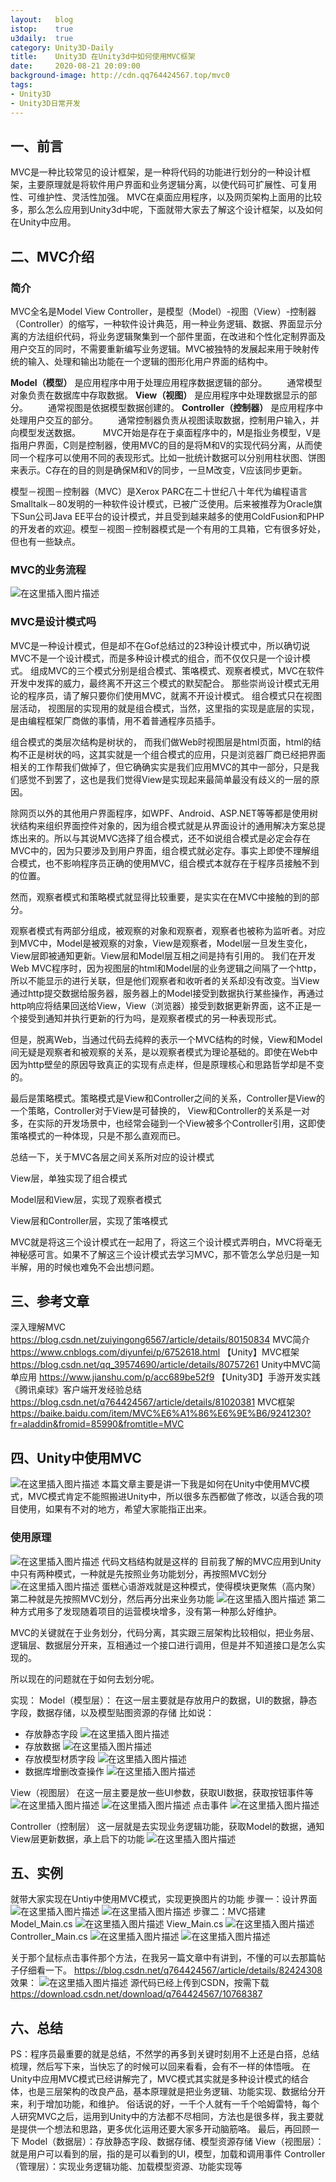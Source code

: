 ```yaml
---
layout:   blog
istop:	  true
u3daily:  true
category: Unity3D-Daily
title:    Unity3D 在Unity3d中如何使用MVC框架
date:     2020-08-21 20:09:00
background-image: http://cdn.qq764424567.top/mvc0
tags:
- Unity3D
- Unity3D日常开发
---
```


## 一、前言
MVC是一种比较常见的设计框架，是一种将代码的功能进行划分的一种设计框架，主要原理就是将软件用户界面和业务逻辑分离，以使代码可扩展性、可复用性、可维护性、灵活性加强。
MVC在桌面应用程序，以及网页架构上面用的比较多，那么怎么应用到Unity3d中呢，下面就带大家去了解这个设计框架，以及如何在Unity中应用。
## 二、MVC介绍
### 简介
MVC全名是Model View Controller，是模型（Model）-视图（View）-控制器（Controller）的缩写，一种软件设计典范，用一种业务逻辑、数据、界面显示分离的方法组织代码，将业务逻辑聚集到一个部件里面，在改进和个性化定制界面及用户交互的同时，不需要重新编写业务逻辑。MVC被独特的发展起来用于映射传统的输入、处理和输出功能在一个逻辑的图形化用户界面的结构中。

**Model（模型）** 是应用程序中用于处理应用程序数据逻辑的部分。
　　通常模型对象负责在数据库中存取数据。
**View（视图）** 是应用程序中处理数据显示的部分。
　　通常视图是依据模型数据创建的。
**Controller（控制器）** 是应用程序中处理用户交互的部分。
　　通常控制器负责从视图读取数据，控制用户输入，并向模型发送数据。
　　
MVC开始是存在于桌面程序中的，M是指业务模型，V是指用户界面，C则是控制器，使用MVC的目的是将M和V的实现代码分离，从而使同一个程序可以使用不同的表现形式。比如一批统计数据可以分别用柱状图、饼图来表示。C存在的目的则是确保M和V的同步，一旦M改变，V应该同步更新。 

模型－视图－控制器（MVC）是Xerox PARC在二十世纪八十年代为编程语言Smalltalk－80发明的一种软件设计模式，已被广泛使用。后来被推荐为Oracle旗下Sun公司Java EE平台的设计模式，并且受到越来越多的使用ColdFusion和PHP的开发者的欢迎。模型－视图－控制器模式是一个有用的工具箱，它有很多好处，但也有一些缺点。
### MVC的业务流程
![在这里插入图片描述](https://upload-images.jianshu.io/upload_images/872318-ab743552bb7f3045.jpg?imageMogr2/auto-orient/strip%7CimageView2/2/w/579/format/webp)
### MVC是设计模式吗
MVC是一种设计模式，但是却不在Gof总结过的23种设计模式中，所以确切说MVC不是一个设计模式，而是多种设计模式的组合，而不仅仅只是一个设计模式。
组成MVC的三个模式分别是组合模式、策咯模式、观察者模式，MVC在软件开发中发挥的威力，最终离不开这三个模式的默契配合。 那些崇尚设计模式无用论的程序员，请了解只要你们使用MVC，就离不开设计模式。 
组合模式只在视图层活动， 视图层的实现用的就是组合模式，当然，这里指的实现是底层的实现，是由编程框架厂商做的事情，用不着普通程序员插手。



组合模式的类层次结构是树状的， 而我们做Web时视图层是html页面，html的结构不正是树状的吗，这其实就是一个组合模式的应用，只是浏览器厂商已经把界面相关的工作帮我们做掉了，但它确确实实是我们应用MVC的其中一部分，只是我们感觉不到罢了，这也是我们觉得View是实现起来最简单最没有歧义的一层的原因。



除网页以外的其他用户界面程序，如WPF、Android、ASP.NET等等都是使用树状结构来组织界面控件对象的，因为组合模式就是从界面设计的通用解决方案总提炼出来的。所以与其说MVC选择了组合模式，还不如说组合模式是必定会存在MVC中的，因为只要涉及到用户界面，组合模式就必定存。事实上即使不理解组合模式，也不影响程序员正确的使用MVC，组合模式本就存在于程序员接触不到的位置。 



然而，观察者模式和策略模式就显得比较重要，是实实在在MVC中接触的到的部分。



观察者模式有两部分组成，被观察的对象和观察者，观察者也被称为监听者。对应到MVC中，Model是被观察的对象，View是观察者，Model层一旦发生变化，View层即被通知更新。View层和Model层互相之间是持有引用的。 我们在开发Web MVC程序时，因为视图层的html和Model层的业务逻辑之间隔了一个http，所以不能显示的进行关联，但是他们观察者和收听者的关系却没有改变。当View通过http提交数据给服务器，服务器上的Model接受到数据执行某些操作，再通过http响应将结果回送给View，View（浏览器）接受到数据更新界面，这不正是一个接受到通知并执行更新的行为吗，是观察者模式的另一种表现形式。



但是，脱离Web，当通过代码去纯粹的表示一个MVC结构的时候，View和Model间无疑是观察者和被观察的关系，是以观察者模式为理论基础的。即使在Web中因为http壁垒的原因导致真正的实现有点走样，但是原理核心和思路哲学却是不变的。



最后是策略模式。策略模式是View和Controller之间的关系，Controller是View的一个策略，Controller对于View是可替换的， View和Controller的关系是一对多，在实际的开发场景中，也经常会碰到一个View被多个Controller引用，这即使策咯模式的一种体现，只是不那么直观而已。



总结一下，关于MVC各层之间关系所对应的设计模式



View层，单独实现了组合模式

Model层和View层，实现了观察者模式

View层和Controller层，实现了策咯模式



MVC就是将这三个设计模式在一起用了，将这三个设计模式弄明白，MVC将毫无神秘感可言。如果不了解这三个设计模式去学习MVC，那不管怎么学总归是一知半解，用的时候也难免不会出想问题。

## 三、参考文章
深入理解MVC https://blog.csdn.net/zuiyingong6567/article/details/80150834
MVC简介 https://www.cnblogs.com/diyunfei/p/6752618.html
【Unity】MVC框架  https://blog.csdn.net/qq_39574690/article/details/80757261
Unity中MVC简单应用 https://www.jianshu.com/p/acc689be52f9
【Unity3D】手游开发实践《腾讯桌球》客户端开发经验总结 https://blog.csdn.net/q764424567/article/details/81020381
MVC框架 https://baike.baidu.com/item/MVC%E6%A1%86%E6%9E%B6/9241230?fr=aladdin&fromid=85990&fromtitle=MVC

## 四、Unity中使用MVC
![在这里插入图片描述](https://img-blog.csdnimg.cn/20181106152450894.png?x-oss-process=image/watermark,type_ZmFuZ3poZW5naGVpdGk,shadow_10,text_aHR0cHM6Ly9ibG9nLmNzZG4ubmV0L3E3NjQ0MjQ1Njc=,size_16,color_FFFFFF,t_70)
本篇文章主要是讲一下我是如何在Unity中使用MVC模式，MVC模式肯定不能照搬进Unity中，所以很多东西都做了修改，以适合我的项目使用，如果有不对的地方，希望大家能指正出来。
###  使用原理
![在这里插入图片描述](https://img-blog.csdnimg.cn/20181106153441984.png?x-oss-process=image/watermark,type_ZmFuZ3poZW5naGVpdGk,shadow_10,text_aHR0cHM6Ly9ibG9nLmNzZG4ubmV0L3E3NjQ0MjQ1Njc=,size_16,color_FFFFFF,t_70)
代码文档结构就是这样的
目前我了解的MVC应用到Unity中只有两种模式，一种就是先按照业务功能划分，再按照MVC划分
![在这里插入图片描述](https://img-blog.csdnimg.cn/20181106153620280.png?x-oss-process=image/watermark,type_ZmFuZ3poZW5naGVpdGk,shadow_10,text_aHR0cHM6Ly9ibG9nLmNzZG4ubmV0L3E3NjQ0MjQ1Njc=,size_16,color_FFFFFF,t_70)
蛋糕心语游戏就是这种模式，使得模块更聚焦（高内聚）
第二种就是先按照MVC划分，然后再分出来业务功能
![在这里插入图片描述](https://img-blog.csdnimg.cn/20181106153441984.png?x-oss-process=image/watermark,type_ZmFuZ3poZW5naGVpdGk,shadow_10,text_aHR0cHM6Ly9ibG9nLmNzZG4ubmV0L3E3NjQ0MjQ1Njc=,size_16,color_FFFFFF,t_70)
第二种方式用多了发现随着项目的运营模块增多，没有第一种那么好维护。

MVC的关键就在于业务划分，代码分离，其实跟三层架构比较相似，把业务层、逻辑层、数据层分开来，互相通过一个接口进行调用，但是并不知道接口是怎么实现的。

所以现在的问题就在于如何去划分呢。

实现：
Model（模型层）：
在这一层主要就是存放用户的数据，UI的数据，静态字段，数据存储，以及模型贴图资源的存储
比如说：
 - 存放静态字段
![在这里插入图片描述](https://img-blog.csdnimg.cn/20181106154428559.png?x-oss-process=image/watermark,type_ZmFuZ3poZW5naGVpdGk,shadow_10,text_aHR0cHM6Ly9ibG9nLmNzZG4ubmV0L3E3NjQ0MjQ1Njc=,size_16,color_FFFFFF,t_70)
- 存放数据
![在这里插入图片描述](https://img-blog.csdnimg.cn/2018110615450465.png)
- 存放模型材质字段
![在这里插入图片描述](https://img-blog.csdnimg.cn/20181106154547480.png?x-oss-process=image/watermark,type_ZmFuZ3poZW5naGVpdGk,shadow_10,text_aHR0cHM6Ly9ibG9nLmNzZG4ubmV0L3E3NjQ0MjQ1Njc=,size_16,color_FFFFFF,t_70)
- 数据库增删改查操作
![在这里插入图片描述](https://img-blog.csdnimg.cn/20181106154637715.png?x-oss-process=image/watermark,type_ZmFuZ3poZW5naGVpdGk,shadow_10,text_aHR0cHM6Ly9ibG9nLmNzZG4ubmV0L3E3NjQ0MjQ1Njc=,size_16,color_FFFFFF,t_70)

View（视图层）
在这一层主要是放一些UI参数，获取UI数据，获取按钮事件等
![在这里插入图片描述](https://img-blog.csdnimg.cn/20181106154808347.png?x-oss-process=image/watermark,type_ZmFuZ3poZW5naGVpdGk,shadow_10,text_aHR0cHM6Ly9ibG9nLmNzZG4ubmV0L3E3NjQ0MjQ1Njc=,size_16,color_FFFFFF,t_70)
![在这里插入图片描述](https://img-blog.csdnimg.cn/2018110615481882.png?x-oss-process=image/watermark,type_ZmFuZ3poZW5naGVpdGk,shadow_10,text_aHR0cHM6Ly9ibG9nLmNzZG4ubmV0L3E3NjQ0MjQ1Njc=,size_16,color_FFFFFF,t_70)
点击事件
![在这里插入图片描述](https://img-blog.csdnimg.cn/20181106154911417.png?x-oss-process=image/watermark,type_ZmFuZ3poZW5naGVpdGk,shadow_10,text_aHR0cHM6Ly9ibG9nLmNzZG4ubmV0L3E3NjQ0MjQ1Njc=,size_16,color_FFFFFF,t_70)

Controller（控制层）
这一层就是去实现业务逻辑功能，获取Model的数据，通知View层更新数据，承上启下的功能
![在这里插入图片描述](https://img-blog.csdnimg.cn/20181106155036737.png?x-oss-process=image/watermark,type_ZmFuZ3poZW5naGVpdGk,shadow_10,text_aHR0cHM6Ly9ibG9nLmNzZG4ubmV0L3E3NjQ0MjQ1Njc=,size_16,color_FFFFFF,t_70)

## 五、实例
就带大家实现在Untiy中使用MVC模式，实现更换图片的功能
步骤一：设计界面
![在这里插入图片描述](https://img-blog.csdnimg.cn/20181106160146402.png?x-oss-process=image/watermark,type_ZmFuZ3poZW5naGVpdGk,shadow_10,text_aHR0cHM6Ly9ibG9nLmNzZG4ubmV0L3E3NjQ0MjQ1Njc=,size_16,color_FFFFFF,t_70)
![在这里插入图片描述](https://img-blog.csdnimg.cn/20181106165111710.png?x-oss-process=image/watermark,type_ZmFuZ3poZW5naGVpdGk,shadow_10,text_aHR0cHM6Ly9ibG9nLmNzZG4ubmV0L3E3NjQ0MjQ1Njc=,size_16,color_FFFFFF,t_70)
步骤二：MVC搭建
Model_Main.cs
![在这里插入图片描述](https://img-blog.csdnimg.cn/20181106162309375.png?x-oss-process=image/watermark,type_ZmFuZ3poZW5naGVpdGk,shadow_10,text_aHR0cHM6Ly9ibG9nLmNzZG4ubmV0L3E3NjQ0MjQ1Njc=,size_16,color_FFFFFF,t_70)
View_Main.cs
![在这里插入图片描述](https://img-blog.csdnimg.cn/20181106162348451.png?x-oss-process=image/watermark,type_ZmFuZ3poZW5naGVpdGk,shadow_10,text_aHR0cHM6Ly9ibG9nLmNzZG4ubmV0L3E3NjQ0MjQ1Njc=,size_16,color_FFFFFF,t_70)
Controller_Main.cs
![在这里插入图片描述](https://img-blog.csdnimg.cn/20181106163538268.png?x-oss-process=image/watermark,type_ZmFuZ3poZW5naGVpdGk,shadow_10,text_aHR0cHM6Ly9ibG9nLmNzZG4ubmV0L3E3NjQ0MjQ1Njc=,size_16,color_FFFFFF,t_70)
![在这里插入图片描述](https://img-blog.csdnimg.cn/20181106163551946.png?x-oss-process=image/watermark,type_ZmFuZ3poZW5naGVpdGk,shadow_10,text_aHR0cHM6Ly9ibG9nLmNzZG4ubmV0L3E3NjQ0MjQ1Njc=,size_16,color_FFFFFF,t_70)

关于那个鼠标点击事件那个方法，在我另一篇文章中有讲到，不懂的可以去那篇帖子仔细看一下。
https://blog.csdn.net/q764424567/article/details/82424308
效果：
![在这里插入图片描述](https://img-blog.csdnimg.cn/20181106163900588.gif)
源代码已经上传到CSDN，按需下载
https://download.csdn.net/download/q764424567/10768387







## 六、总结
PS：程序员最重要的就是总结，不然学的再多到关键时刻用不上还是白搭，总结梳理，然后写下来，当快忘了的时候可以回来看看，会有不一样的体悟哦。
在Unity中应用MVC模式已经讲解完了，MVC模式其实就是多种设计模式的结合体，也是三层架构的改良产品，基本原理就是把业务逻辑、功能实现、数据给分开来，利于增加功能，和维护。
俗话说的好，一千个人就有一千个哈姆雷特，每个人研究MVC之后，运用到Unity中的方法都不尽相同，方法也是很多样，我主要就是提供一个想法和思路，更多优化运用还要大家多开动脑筋咯。
最后，再回顾一下
Model（数据层）：存放静态字段、数据存储、模型资源存储
View（视图层）：就是用户可以看到的层，指的是可以看到的UI，模型，加载和调用事件
Controller（管理层）：实现业务逻辑功能、加载模型资源、功能实现等
